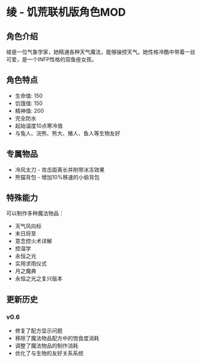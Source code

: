 # 绫 - 饥荒联机版角色MOD

## 角色介绍
绫是一位气象学家，她精通各种天气魔法，能够操控天气。她性格冷酷中带着一丝可爱，是一个INFP性格的双鱼座女孩。

## 角色特点
* 生命值: 150
* 饥饿值: 150
* 精神值: 200
* 完全防水
* 起始温度10点寒冷值
* 与兔人、浣熊、熊大、猪人、鱼人等生物友好

## 专属物品
* 冷风太刀 - 攻击距离长并附带冰冻效果
* 熊猫背包 - 增加10%移速的小偷背包

## 特殊能力
可以制作多种魔法物品：
* 天气风向标
* 末日将至
* 意念控火术详解
* 控温学
* 永恒之光
* 实用求雨仪式
* 月之魔典
* 永恒之光之复兴版本

## 更新历史
### v0.6
* 修复了配方显示问题
* 移除了魔法物品配方中的饱食度消耗
* 调整了魔法物品的制作消耗
* 优化了与生物的友好关系系统 